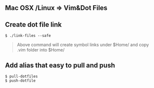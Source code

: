 Mac OSX /Linux => Vim&Dot Files
--

## Create dot file link

    $ ./link-files --safe

> Above command will create symbol links under $Home/ and copy .vim folder into $Home/

## Add alias that easy to pull and push

    $ pull-dotfiles
    $ push-dotfile
